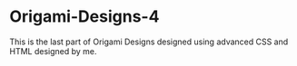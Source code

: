 # Origami-Designs-4
This is the last part of Origami Designs designed using advanced CSS and HTML designed by me.
